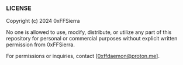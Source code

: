 ### **LICENSE**

Copyright (c) 2024 0xFFSierra

 No one is allowed to use, modify, distribute, or utilize any part of this repository for personal or commercial purposes without explicit written permission from 0xFFSierra.

For permissions or inquiries, contact [0xffdaemon@proton.me].
